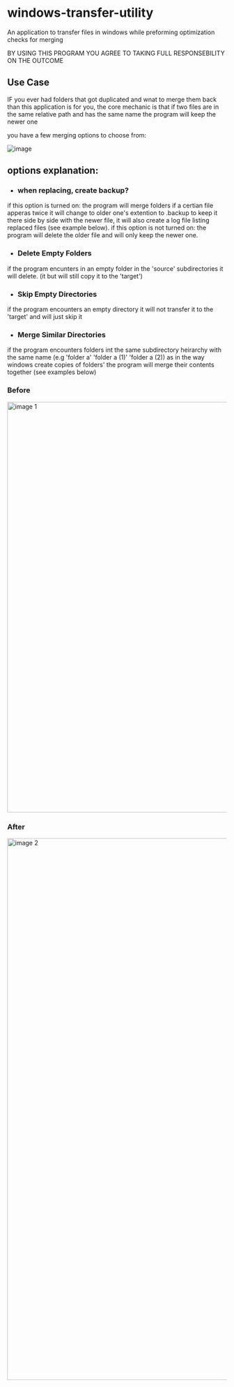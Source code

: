# windows-transfer-utility
An application to transfer files in windows while preforming optimization checks for merging

BY USING THIS PROGRAM YOU AGREE TO TAKING FULL RESPONSEBILITY ON THE OUTCOME

## Use Case
IF you ever had folders that got duplicated and wnat to merge them back than this application is for you, the core mechanic is that if two files are in the same relative path and has the same name the program will keep the newer one

you have a few merging options to choose from:

![image](https://user-images.githubusercontent.com/34595741/132944495-57298977-6b1c-40a8-b81c-b87d9064c617.png)
## options explanation:
- ### when replacing, create backup?
if this option is turned on: the program will merge folders if a certian file apperas twice it will change to older one's extention to .backup to keep it there side by side with the newer file, it will also create a log file listing replaced files (see example below). if this option is not turned on: the program will delete the older file and will only keep the newer one. 
- ### Delete Empty Folders 
if the program encunters in an empty folder in the 'source' subdirectories it will delete. (it but will still copy it to the 'target')
- ### Skip Empty Directories
if the program encounters an empty directory it will not transfer it to the 'target' and will just skip it
- ### Merge Similar Directories
 if the program encounters folders int the same subdirectory heirarchy with the same name (e.g 'folder a' 'folder a (1)' 'folder a (2)) as in the way windows create copies of folders' the program will merge their contents together (see examples below)
### Before
<img width="941" alt="image 1" src="https://user-images.githubusercontent.com/34595741/132944417-2e53ceaf-db17-40d6-83e1-f5613a81a615.png">

### After
<img width="1242" alt="image 2" src="https://user-images.githubusercontent.com/34595741/132944421-c88cad48-dd19-470e-a31b-0f0ca42271a9.png">

